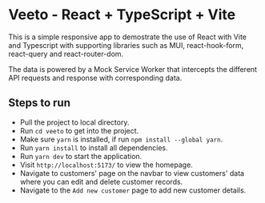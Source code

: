 # Veeto - React + TypeScript + Vite

This is a simple responsive app to demostrate the use of React with Vite and Typescript with supporting libraries such as MUI, react-hook-form, react-query and react-router-dom.

The data is powered by a Mock Service Worker that intercepts the different API requests and response with corresponding data.

## Steps to run

- Pull the project to local directory.
- Run `cd veeto` to get into the project.
- Make sure `yarn` is installed, if run `npm install --global yarn`.
- Run `yarn install` to install all dependencies.
- Run `yarn dev` to start the application.
- Visit `http://localhost:5173/` to view the homepage.
- Navigate to customers' page on the navbar to view customers' data where you can edit and delete customer records.
- Navigate to the `Add new customer` page to add new customer details.
